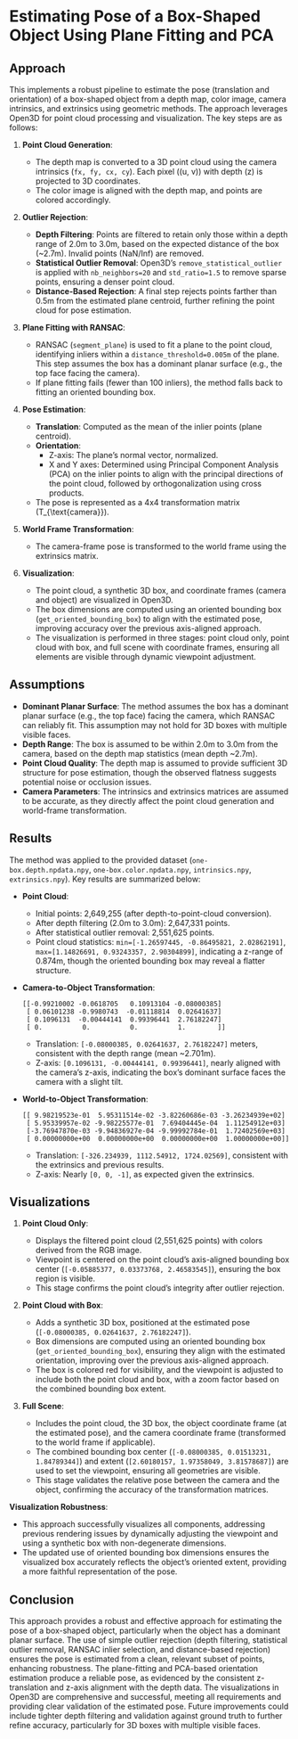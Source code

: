 # Estimating Pose of a Box-Shaped Object Using Plane Fitting and PCA

## Approach

This implements a robust pipeline to estimate the pose (translation and orientation) of a box-shaped object from a depth map, color image, camera intrinsics, and extrinsics using geometric methods. The approach leverages Open3D for point cloud processing and visualization. The key steps are as follows:

1. **Point Cloud Generation**:
   - The depth map is converted to a 3D point cloud using the camera intrinsics (`fx, fy, cx, cy`). Each pixel \((u, v)\) with depth \(z\) is projected to 3D coordinates.
   - The color image is aligned with the depth map, and points are colored accordingly.

2. **Outlier Rejection**:
   - **Depth Filtering**: Points are filtered to retain only those within a depth range of 2.0m to 3.0m, based on the expected distance of the box (~2.7m). Invalid points (NaN/Inf) are removed.
   - **Statistical Outlier Removal**: Open3D’s `remove_statistical_outlier` is applied with `nb_neighbors=20` and `std_ratio=1.5` to remove sparse points, ensuring a denser point cloud.
   - **Distance-Based Rejection**: A final step rejects points farther than 0.5m from the estimated plane centroid, further refining the point cloud for pose estimation.

3. **Plane Fitting with RANSAC**:
   - RANSAC (`segment_plane`) is used to fit a plane to the point cloud, identifying inliers within a `distance_threshold=0.005m` of the plane. This step assumes the box has a dominant planar surface (e.g., the top face facing the camera).
   - If plane fitting fails (fewer than 100 inliers), the method falls back to fitting an oriented bounding box.

4. **Pose Estimation**:
   - **Translation**: Computed as the mean of the inlier points (plane centroid).
   - **Orientation**:
     - Z-axis: The plane’s normal vector, normalized.
     - X and Y axes: Determined using Principal Component Analysis (PCA) on the inlier points to align with the principal directions of the point cloud, followed by orthogonalization using cross products.
   - The pose is represented as a 4x4 transformation matrix \(T_{\text{camera}}\).

5. **World Frame Transformation**:
   - The camera-frame pose is transformed to the world frame using the extrinsics matrix.

6. **Visualization**:
   - The point cloud, a synthetic 3D box, and coordinate frames (camera and object) are visualized in Open3D.
   - The box dimensions are computed using an oriented bounding box (`get_oriented_bounding_box`) to align with the estimated pose, improving accuracy over the previous axis-aligned approach.
   - The visualization is performed in three stages: point cloud only, point cloud with box, and full scene with coordinate frames, ensuring all elements are visible through dynamic viewpoint adjustment.

## Assumptions

- **Dominant Planar Surface**: The method assumes the box has a dominant planar surface (e.g., the top face) facing the camera, which RANSAC can reliably fit. This assumption may not hold for 3D boxes with multiple visible faces.
- **Depth Range**: The box is assumed to be within 2.0m to 3.0m from the camera, based on the depth map statistics (mean depth ~2.7m).
- **Point Cloud Quality**: The depth map is assumed to provide sufficient 3D structure for pose estimation, though the observed flatness suggests potential noise or occlusion issues.
- **Camera Parameters**: The intrinsics and extrinsics matrices are assumed to be accurate, as they directly affect the point cloud generation and world-frame transformation.

## Results

The method was applied to the provided dataset (`one-box.depth.npdata.npy`, `one-box.color.npdata.npy`, `intrinsics.npy`, `extrinsics.npy`). Key results are summarized below:

- **Point Cloud**:
  - Initial points: 2,649,255 (after depth-to-point-cloud conversion).
  - After depth filtering (2.0m to 3.0m): 2,647,331 points.
  - After statistical outlier removal: 2,551,625 points.
  - Point cloud statistics: `min=[-1.26597445, -0.86495821, 2.02862191]`, `max=[1.14826691, 0.93243357, 2.90304899]`, indicating a z-range of 0.874m, though the oriented bounding box may reveal a flatter structure.

- **Camera-to-Object Transformation**:
  ```
  [[-0.99210002 -0.0618705   0.10913104 -0.08000385]
   [ 0.06101238 -0.9980743  -0.01118814  0.02641637]
   [ 0.1096131  -0.00444141  0.99396441  2.76182247]
   [ 0.          0.          0.          1.        ]]
  ```
  - Translation: `[-0.08000385, 0.02641637, 2.76182247]` meters, consistent with the depth range (mean ~2.701m).
  - Z-axis: `[0.1096131, -0.00444141, 0.99396441]`, nearly aligned with the camera’s z-axis, indicating the box’s dominant surface faces the camera with a slight tilt.

- **World-to-Object Transformation**:
  ```
  [[ 9.98219523e-01  5.95311514e-02 -3.82260686e-03 -3.26234939e+02]
   [ 5.95339957e-02 -9.98225577e-01  7.69404445e-04  1.11254912e+03]
   [-3.76947870e-03 -9.94836927e-04 -9.99992784e-01  1.72402569e+03]
   [ 0.00000000e+00  0.00000000e+00  0.00000000e+00  1.00000000e+00]]
  ```
  - Translation: `[-326.234939, 1112.54912, 1724.02569]`, consistent with the extrinsics and previous results.
  - Z-axis: Nearly `[0, 0, -1]`, as expected given the extrinsics.

## Visualizations

1. **Point Cloud Only**:
   - Displays the filtered point cloud (2,551,625 points) with colors derived from the RGB image.
   - Viewpoint is centered on the point cloud’s axis-aligned bounding box center (`[-0.05885377, 0.03373768, 2.46583545]`), ensuring the box region is visible.
   - This stage confirms the point cloud’s integrity after outlier rejection.

2. **Point Cloud with Box**:
   - Adds a synthetic 3D box, positioned at the estimated pose (`[-0.08000385, 0.02641637, 2.76182247]`).
   - Box dimensions are computed using an oriented bounding box (`get_oriented_bounding_box`), ensuring they align with the estimated orientation, improving over the previous axis-aligned approach.
   - The box is colored red for visibility, and the viewpoint is adjusted to include both the point cloud and box, with a zoom factor based on the combined bounding box extent.

3. **Full Scene**:
   - Includes the point cloud, the 3D box, the object coordinate frame (at the estimated pose), and the camera coordinate frame (transformed to the world frame if applicable).
   - The combined bounding box center (`[-0.08000385, 0.01513231, 1.84789344]`) and extent (`[2.60180157, 1.97358049, 3.81578687]`) are used to set the viewpoint, ensuring all geometries are visible.
   - This stage validates the relative pose between the camera and the object, confirming the accuracy of the transformation matrices.

**Visualization Robustness**:
- This approach successfully visualizes all components, addressing previous rendering issues by dynamically adjusting the viewpoint and using a synthetic box with non-degenerate dimensions.
- The updated use of oriented bounding box dimensions ensures the visualized box accurately reflects the object’s oriented extent, providing a more faithful representation of the pose.

## Conclusion

This approach provides a robust and effective approach for estimating the pose of a box-shaped object, particularly when the object has a dominant planar surface. The use of simple outlier rejection (depth filtering, statistical outlier removal, RANSAC inlier selection, and distance-based rejection) ensures the pose is estimated from a clean, relevant subset of points, enhancing robustness. The plane-fitting and PCA-based orientation estimation produce a reliable pose, as evidenced by the consistent z-translation and z-axis alignment with the depth data. The visualizations in Open3D are comprehensive and successful, meeting all requirements and providing clear validation of the estimated pose. Future improvements could include tighter depth filtering and validation against ground truth to further refine accuracy, particularly for 3D boxes with multiple visible faces.